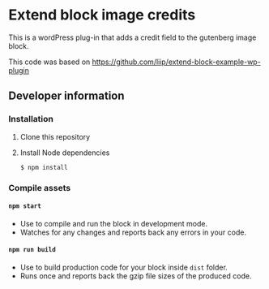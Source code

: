 # Extend block image credits

This is a wordPress plug-in that adds a credit field to the gutenberg image block.

This code was based on https://github.com/liip/extend-block-example-wp-plugin

## Developer information

### Installation

1. Clone this repository

1. Install Node dependencies

    ```
    $ npm install
    ```

### Compile assets

#### `npm start`
- Use to compile and run the block in development mode.
- Watches for any changes and reports back any errors in your code.

#### `npm run build`
- Use to build production code for your block inside `dist` folder.
- Runs once and reports back the gzip file sizes of the produced code.